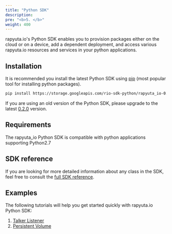 ```yaml
---
title: "Python SDK"
description:
pre: "<b>5. </b>"
weight: 400
---
```

rapyuta.io's Python SDK enables you to provision packages either on the cloud or
on a device, add a dependent deployment, and access various rapyuta.io resources
and services in your python applications.

## Installation
It is recommended you install the latest Python SDK using [pip](https://pip.pypa.io/en/stable/)
(most popular tool for installing python packages).
```bash
pip install https://storage.googleapis.com/rio-sdk-python/rapyuta_io-0.2.0-py2-none-any.whl
```
If you are using an old version of the Python SDK, please upgrade to the latest
[0.2.0](https://storage.googleapis.com/rio-sdk-python/rapyuta_io-0.2.0-py2-none-any.whl)
version.

## Requirements
The rapyuta_io Python SDK is compatible with python applications supporting Python2.7

## SDK reference
If you are looking for more detailed information about any class in the SDK, feel
free to consult the [full SDK reference](https://closed-betadocs.ep.rapyuta.io/).

## Examples
The following tutorials will help you get started quickly with rapyuta.io
Python SDK:

1. [Talker Listener](./talker-listener)
2. [Persistent Volume](./persistent-volume)
